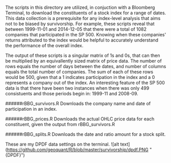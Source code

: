 The scripts in this directory are utilized, in conjuction with a Bloomberg Terminal, to download the constituents of a stock index for a range of dates. This data collection is a prerequisite for any index-level analysis that aims not to be biased by survivorship. For example, these scripts reveal that between 1999-11-01 and 2014-12-05 that there were a total of 1082 companies that participated in the SP 500. Knowing when these companies' returns attributed to the index would be helpful to accurately understand the performance of the overall index. 

The output of these scripts is a singular matrix of 1s and 0s, that can then be multiplied by an equivallently sized matrix of price data. The number of rows equals the number of days between the dates, and number of columns equals the total number of companies. The sum of each of these rows would be 500, given that a 1 indicates participation in the index and a 0 represents a company out of the index. An interesting feature of the SP 500 data is that there have been two instances when there was only 499 consistuents and those periods begin in: 1999-11 and 2008-09.

######rBBG_survivors.R
Downloads the company name and date of participation in an index.

######rBBG_prices.R
Downloads the actual OHLC price data for each constituent, given the output from rBBG_survivors.R

######rBBG_splits.R
Downloads the date and ratio amount for a stock split.

These are my DPDF data settings on the terminal.
![alt text] (https://github.com/geoquant/R/blob/master/survivorship/dpdf.PNG "{DPDF}")
